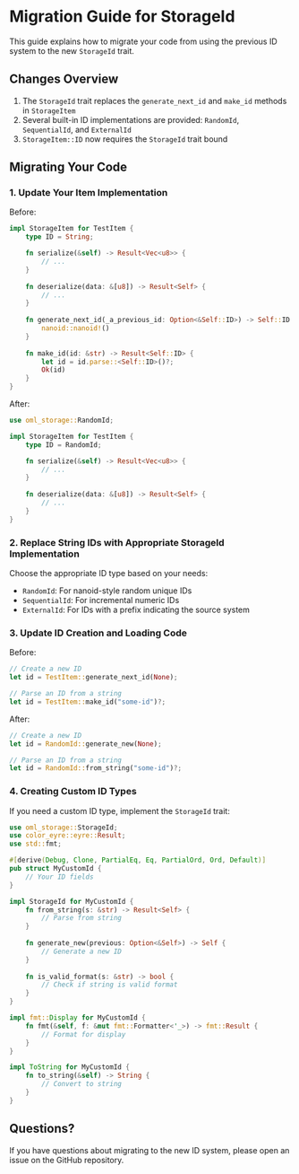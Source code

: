 # Migration Guide for StorageId

This guide explains how to migrate your code from using the previous ID system to the new `StorageId` trait.

## Changes Overview

1. The `StorageId` trait replaces the `generate_next_id` and `make_id` methods in `StorageItem`
2. Several built-in ID implementations are provided: `RandomId`, `SequentialId`, and `ExternalId`
3. `StorageItem::ID` now requires the `StorageId` trait bound

## Migrating Your Code

### 1. Update Your Item Implementation

Before:
```rust
impl StorageItem for TestItem {
    type ID = String;

    fn serialize(&self) -> Result<Vec<u8>> {
        // ...
    }
    
    fn deserialize(data: &[u8]) -> Result<Self> {
        // ...
    }
    
    fn generate_next_id(_a_previous_id: Option<&Self::ID>) -> Self::ID {
        nanoid::nanoid!()
    }
    
    fn make_id(id: &str) -> Result<Self::ID> {
        let id = id.parse::<Self::ID>()?;
        Ok(id)
    }
}
```

After:
```rust
use oml_storage::RandomId;

impl StorageItem for TestItem {
    type ID = RandomId;

    fn serialize(&self) -> Result<Vec<u8>> {
        // ...
    }
    
    fn deserialize(data: &[u8]) -> Result<Self> {
        // ...
    }
}
```

### 2. Replace String IDs with Appropriate StorageId Implementation

Choose the appropriate ID type based on your needs:

- `RandomId`: For nanoid-style random unique IDs
- `SequentialId`: For incremental numeric IDs
- `ExternalId`: For IDs with a prefix indicating the source system

### 3. Update ID Creation and Loading Code

Before:
```rust
// Create a new ID
let id = TestItem::generate_next_id(None);

// Parse an ID from a string
let id = TestItem::make_id("some-id")?;
```

After:
```rust
// Create a new ID
let id = RandomId::generate_new(None);

// Parse an ID from a string
let id = RandomId::from_string("some-id")?;
```

### 4. Creating Custom ID Types

If you need a custom ID type, implement the `StorageId` trait:

```rust
use oml_storage::StorageId;
use color_eyre::eyre::Result;
use std::fmt;

#[derive(Debug, Clone, PartialEq, Eq, PartialOrd, Ord, Default)]
pub struct MyCustomId {
    // Your ID fields
}

impl StorageId for MyCustomId {
    fn from_string(s: &str) -> Result<Self> {
        // Parse from string
    }
    
    fn generate_new(previous: Option<&Self>) -> Self {
        // Generate a new ID
    }
    
    fn is_valid_format(s: &str) -> bool {
        // Check if string is valid format
    }
}

impl fmt::Display for MyCustomId {
    fn fmt(&self, f: &mut fmt::Formatter<'_>) -> fmt::Result {
        // Format for display
    }
}

impl ToString for MyCustomId {
    fn to_string(&self) -> String {
        // Convert to string
    }
}
```

## Questions?

If you have questions about migrating to the new ID system, please open an issue on the GitHub repository.